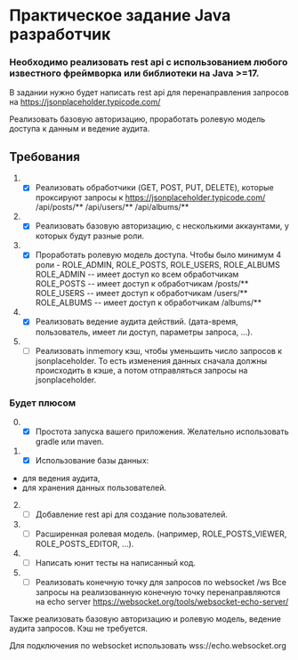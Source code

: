 # Практическое задание Java разработчик
### Необходимо реализовать rest api с использованием любого известного фреймворка или библиотеки на Java >=17.

В задании нужно будет написать rest api для перенаправления запросов на https://jsonplaceholder.typicode.com/

Реализовать базовую авторизацию, проработать ролевую модель доступа к данным и ведение аудита.

## Требования

1. -[x] Реализовать обработчики (GET, POST, PUT, DELETE), которые проксируют запросы к https://jsonplaceholder.typicode.com/
/api/posts/**
/api/users/**
/api/albums/**
2. -[x] Реализовать базовую авторизацию, с несколькими аккаунтами, у которых будут разные роли.
3. -[x] Проработать ролевую модель доступа. Чтобы было минимум 4 роли - ROLE_ADMIN, ROLE_POSTS, ROLE_USERS, ROLE_ALBUMS
ROLE_ADMIN -- имеет доступ ко всем обработчикам
ROLE_POSTS -- имеет доступ к обработчикам /posts/**
ROLE_USERS -- имеет доступ к обработчикам /users/**
ROLE_ALBUMS -- имеет доступ к обработчикам /albums/**
4. -[x] Реализовать ведение аудита действий. (дата-время, пользователь, имеет ли доступ, параметры запроса, ...).
5. -[ ] Реализовать inmemory кэш, чтобы уменьшить число запросов к jsonplaceholder. То есть изменения данных сначала должны происходить в кэше, а потом отправляться запросы на jsonplaceholder.

### Будет плюсом

0. -[x] Простота запуска вашего приложения. Желательно использовать gradle или maven.
1. -[x] Использование базы данных:
- для ведения аудита,
- для хранения данных пользователей.
2. -[ ] Добавление rest api для создание пользователей.
3. -[ ] Расширенная ролевая модель. (например, ROLE_POSTS_VIEWER, ROLE_POSTS_EDITOR, ...).
4. -[ ] Написать юнит тесты на написанный код.
5. -[ ] Реализовать конечную точку для запросов по websocket
/ws
Все запросы на реализованную конечную точку перенаправляются на echo server https://websocket.org/tools/websocket-echo-server/

Также реализовать базовую авторизацию и ролевую модель, ведение аудита запросов. Кэш не требуется.

Для подключения по websocket использовать wss://echo.websocket.org
